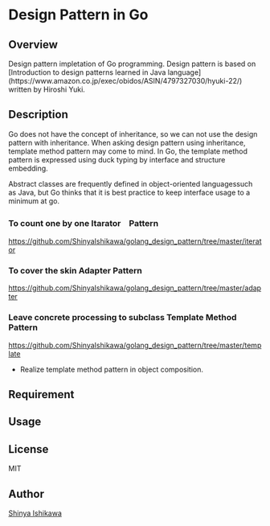 <H1>Design Pattern in Go</H1>

<H2>Overview</H2>
Design pattern impletation of Go programming.
Design pattern is based on [Introduction to design patterns learned in Java language](https://www.amazon.co.jp/exec/obidos/ASIN/4797327030/hyuki-22/) written by Hiroshi Yuki.

## Description
Go does not have the concept of inheritance, so we can not use the design pattern with inheritance.
When asking design pattern using inheritance, template method pattern may come to mind.
In Go, the template method pattern is expressed using duck typing by interface and structure embedding.

Abstract classes are frequently defined in object-oriented languages ​​such as Java, but Go thinks that it is best practice to keep interface usage to a minimum at go.


<H3>To count one by one Itarator　Pattern</H3>

<https://github.com/ShinyaIshikawa/golang_design_pattern/tree/master/iterator>

<H3>To cover the skin Adapter Pattern</H3>

<https://github.com/ShinyaIshikawa/golang_design_pattern/tree/master/adapter>

<H3>Leave concrete processing to subclass Template Method Pattern</H3>

<https://github.com/ShinyaIshikawa/golang_design_pattern/tree/master/template>
* Realize template method pattern in object composition.

## Requirement

## Usage

## License
MIT
## Author

[Shinya Ishikawa](https://github.com/ShinyaIshikawa)
